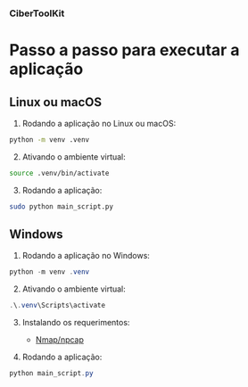 ### CiberToolKit

# Passo a passo para executar a aplicação

## Linux ou macOS

1. Rodando a aplicação no Linux ou macOS:

```bash
python -m venv .venv
```

2. Ativando o ambiente virtual:

```bash
source .venv/bin/activate
```

3. Rodando a aplicação:

```bash
sudo python main_script.py
```

## Windows

1. Rodando a aplicação no Windows:

```powershell
python -m venv .venv
```

2. Ativando o ambiente virtual:

```powershell
.\.venv\Scripts\activate
```

3. Instalando os requerimentos:

   - [Nmap/npcap](https://nmap.org/dist/nmap-7.94-setup.exe)

4. Rodando a aplicação:

```powershell
python main_script.py
```